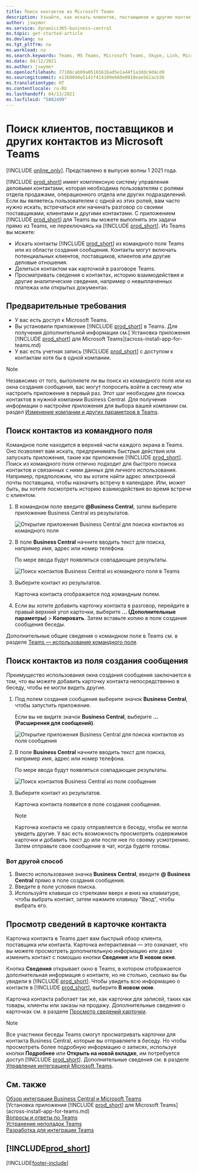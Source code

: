 ```yaml
---
title: Поиск контактов из Microsoft Teams
description: Узнайте, как искать клиентов, поставщиков и другие контакты Business Central из Microsoft Teams.
author: jswymer
ms.service: dynamics365-business-central
ms.topic: get-started-article
ms.devlang: na
ms.tgt_pltfrm: na
ms.workload: na
ms.search.keywords: Teams, MS Teams, Microsoft Teams, Skype, Link, Microsoft 365, contacts, search, messaging extensions
ms.date: 04/12/2021
ms.author: jswymer
ms.openlocfilehash: 77108cab69a05165616ad5e1a44f1a3ddc9d4cd9
ms.sourcegitcommit: e13b80d4e5141f414109e660e0918eae561acb36
ms.translationtype: HT
ms.contentlocale: ru-RU
ms.lasthandoff: 04/13/2021
ms.locfileid: "5882499"
---
```

# <a name="searching-for-customers-vendors-and-other-contacts-from-microsoft-teams"></a>Поиск клиентов, поставщиков и других контактов из Microsoft Teams

[!INCLUDE [online_only](includes/online_only.md)]. Представлено в выпуске волны 1 2021 года.

[!INCLUDE [prod_short](includes/prod_short.md)] имеет комплексную систему управления деловыми контактами, которая необходима пользователям с ролями отдела продажами, операционного отдела или других подразделений. Если вы являетесь пользователем с одной из этих ролей, вам часто нужно искать, встречаться или начинать разговор со своими поставщиками, клиентами и другими контактами. С приложением [!INCLUDE [prod_short](includes/prod_short.md)] для Teams вы можете выполнять эти задачи прямо из Teams, не переключаясь на [!INCLUDE [prod_short](includes/prod_short.md)]. Из Teams вы можете:

- Искать контакты [!INCLUDE [prod_short](includes/prod_short.md)] из командного поля Teams или из области создания сообщения. Контакты могут включать потенциальных клиентов, поставщиков, клиентов или другие деловые отношения.
- Делиться контактом как карточкой в разговоре Teams.
- Просматривать сведения о контактах, историю взаимодействия и другие аналитические сведения, например о невыплаченных платежах или открытых документах.

## <a name="prerequisites"></a>Предварительные требования

- У вас есть доступ к Microsoft Teams.
- Вы установили приложение [!INCLUDE [prod_short](includes/prod_short.md)] в Teams. Для получения дополнительной информации см.[ Установка приложения [!INCLUDE [prod_short](includes/prod_short.md)] для Microsoft Teams](across-install-app-for-teams.md)
- У вас есть учетная запись [!INCLUDE [prod_short](includes/prod_short.md)] с доступом к контактам хотя бы в одной компании.

> [!NOTE]
> Независимо от того, выполняете ли вы поиск из командного поля или из окна создания сообщения, вас могут попросить войти в систему или настроить приложение в первый раз. Этот шаг необходим для поиска контактов в нужной компании Business Central. Для получения информации о настройке приложения для выбора вашей компании см. раздел [Изменение компании и других параметров в Teams](across-teams-settings.md).

## <a name="look-up-contacts-from-the-command-box"></a>Поиск контактов из командного поля

Командное поле находится в верхней части каждого экрана в Teams. Оно позволяет вам искать, предпринимать быстрые действия или запускать приложения, такие как приложение [!INCLUDE [prod_short](includes/prod_short.md)]. Поиск из командного поля отлично подходит для быстрого поиска контактов и связанных с ними данных для личного использования. Например, предположим, что вы хотите найти адрес электронной почты поставщика, чтобы назначить встречу в календаре. Или, может быть, вы хотите посмотреть историю взаимодействия во время встречи с клиентом.

1. В командном поле введите **@Business Central**, затем выберите приложение Business Central из результатов.

    ![Открытие приложения Business Central для поиска контактов из командного поля](media/teams-contacts-command-1.png)

2. В поле **Business Central** начните вводить текст для поиска, например имя, адрес или номер телефона.

    По мере ввода будут появляться совпадающие результаты.

    ![Поиск контактов Business Central из командного поля в Teams](media/teams-contacts-command-2.png)
3. Выберите контакт из результатов.

    Карточка контакта отображается под командным полем.

4. Если вы хотите добавить карточку контакта в разговор, перейдите в правый верхний угол карточки, выберите **... (Дополнительные параметры)** > **Копировать**. Затем вставьте копию в поле создания сообщения беседы.  

Дополнительные общие сведения о командном поле в Teams см. в разделе [Teams — использование командного поля](https://support.microsoft.com/en-us/office/use-the-command-box-13c4e429-7324-4886-b377-5dbed539193b).

## <a name="look-up-contacts-from-the-message-compose-box"></a>Поиск контактов из поля создания сообщения

Преимущество использования окна создания сообщения заключается в том, что вы можете добавить карточку контакта непосредственно в беседу, чтобы ее могли видеть другие.

1. Под полем создания сообщения выберите значок **Business Central**, чтобы запустить приложение.

    Если вы не видите значок **Business Central**, выберите **... (Расширения для сообщений)**.

    ![Открытие приложения Business Central для поиска контактов из поля сообщения](media/teams-contacts-message-box.png)

2. В поле **Business Central** начните вводить текст для поиска, например имя, адрес или номер телефона.

    По мере ввода будут появляться совпадающие результаты.

    ![Поиск контактов Business Central из поля сообщения](media/teams-contacts-5.png)
3. Выберите контакт из результатов.

    Карточка контакта появится в поле создания сообщения.

    > [!NOTE]
    > Карточка контакта не сразу отправляется в беседу, чтобы ее могли увидеть другие. У вас есть возможность просмотреть содержимое карточки и добавить текст до или после нее по своему усмотрению. Затем отправьте свое сообщение в чат, когда будете готовы.

### <a name="heres-another-way"></a>Вот другой способ

1. Вместо использования значка **Business Central**, введите **@ Business Central** прямо в поле создания сообщения.
2. Введите в поле условия поиска.
3. Используйте клавиши со стрелками вверх и вниз на клавиатуре, чтобы выбрать контакт, затем нажмите клавишу "Ввод", чтобы выбрать его.

## <a name="viewing-contact-card-details"></a>Просмотр сведений в карточке контакта

Карточка контакта в Teams дает вам быстрый обзор клиента, поставщика или контакта. Карточка интерактивная &mdash; это означает, что вы можете просмотреть дополнительную информацию или даже изменить контакт с помощью кнопки **Сведения** или **В новом окне**.

Кнопка **Сведения** открывает окно в Teams, в котором отображается дополнительная информация о контакте, но не столько, сколько вы бы увидели в [!INCLUDE [prod_short](includes/prod_short.md)]. Чтобы увидеть всю информацию о контакте в [!INCLUDE [prod_short](includes/prod_short.md)], выберите **В новом окне**.

Карточка контакта работает так же, как карточки для записей, таких как товары, клиенты или заказы на продажу. Дополнительные сведения о карточках см. в разделе [Просмотр сведений карточки](across-working-with-teams.md#view-card-details).

> [!NOTE]
> Все участники беседы Teams смогут просматривать карточки для контакта Business Central, которые вы отправляете в беседу. Но чтобы просмотреть более подробную информацию о записях, используя кнопки **Подробнее** или **Открыть на новой вкладке**, им потребуется доступ [!INCLUDE [prod_short](includes/prod_short.md)]. Дополнительные сведения см. в разделе [Управление интеграцией Microsoft Teams](admin-teams-integration.md#minimum-requirements-1).

## <a name="see-also"></a>См. также

[Обзор интеграции Business Central и Microsoft Teams](across-teams-overview.md)  
[Установка приложения [!INCLUDE [prod_short](includes/prod_short.md)] для Microsoft Teams](across-install-app-for-teams.md)  
[Вопросы и ответы по Teams](teams-faq.md)  
[Устранение неполадок Teams](admin-teams-troubleshooting.md)  
[Разработка для интеграции Teams](/dynamics365/business-central/dev-itpro/developer/devenv-develop-for-teams)  

## [!INCLUDE[prod_short](includes/free_trial_md.md)]  


[!INCLUDE[footer-include](includes/footer-banner.md)]